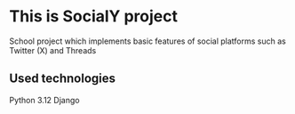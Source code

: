 # This is SocialY project

School project which implements basic features of social platforms such as Twitter (X) and Threads

## Used technologies

Python 3.12
Django
